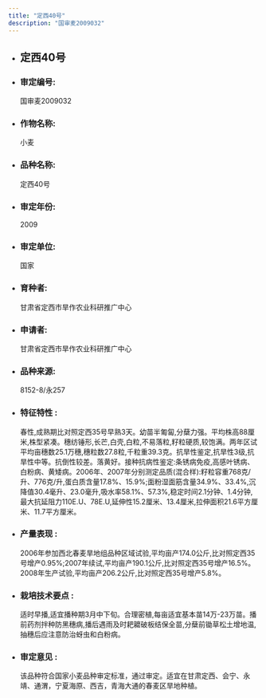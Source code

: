 ```yaml
---
title: "定西40号"
description: "国审麦2009032"
---
```

* ## 定西40号
* ###  审定编号:  
   国审麦2009032

*  ### 作物名称:  
   小麦

*   ###  品种名称: 
    定西40号

*   ### 审定年份: 
    2009

*   ### 审定单位:  
    国家

*   ### 育种者:  
    甘肃省定西市旱作农业科研推广中心

*   ### 申请者:  
    甘肃省定西市旱作农业科研推广中心

*   ### 品种来源:  
    8152-8/永257

*   ### 特征特性 : 
    春性,成熟期比对照定西35号早熟3天。幼苗半匍匐,分蘖力强。平均株高88厘米,株型紧凑。穗纺锤形,长芒,白壳,白粒,不易落粒,籽粒硬质,较饱满。两年区试平均亩穗数25.1万穗,穗粒数27.8粒,千粒重39.3克。抗旱性鉴定,抗旱性3级,抗旱性中等。抗倒性较差。落黄好。接种抗病性鉴定:条锈病免疫,高感叶锈病、白粉病、黄矮病。2006年、2007年分别测定品质(混合样):籽粒容重768克/升、776克/升,蛋白质含量17.8%、15.9%;面粉湿面筋含量34.9%、33.4%,沉降值30.4毫升、23.0毫升,吸水率58.1%、57.3%,稳定时间2.1分钟、1.4分钟,最大抗延阻力110E.U、78E.U,延伸性15.2厘米、13.4厘米,拉伸面积21.6平方厘米、11.7平方厘米。 

*   ### 产量表现 : 
    2006年参加西北春麦旱地组品种区域试验,平均亩产174.0公斤,比对照定西35号增产0.95%;2007年续试,平均亩产190.1公斤,比对照定西35号增产16.5%。2008年生产试验,平均亩产206.2公斤,比对照定西35号增产5.8%。 

*   ### 栽培技术要点 : 
    适时早播,适宜播种期3月中下旬。合理密植,每亩适宜基本苗14万-23万苗。播前药剂拌种防黑穗病,播后遇雨及时耙耱破板结保全苗,分蘖前锄草松土增地温,抽穗后应注意防治蚜虫和白粉病。 

*   ### 审定意见 : 
    该品种符合国家小麦品种审定标准，通过审定。适宜在甘肃定西、会宁、永靖、通渭，宁夏海原、西吉，青海大通的春麦区旱地种植。
